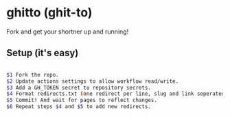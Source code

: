 # ghitto (ghit-to)

Fork and get your shortner up and running!

## Setup (it's easy)

```bash

$1 Fork the repo.
$2 Update actions settings to allow workflow read/write.
$3 Add a GH_TOKEN secret to repository secrets.
$4 Format redirects.txt (one redirect per line, slug and link seperated by a single whitespace)
$5 Commit! And wait for pages to reflect changes.
$6 Repeat steps $4 and $5 to add new redirects.

```

